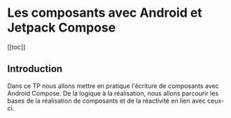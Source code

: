# Les composants avec Android et Jetpack Compose

[[toc]]

## Introduction

Dans ce TP nous allons mettre en pratique l'écriture de composants avec Android Compose. De la logique à la réalisation, nous allons parcourir les bases de la réalisation de composants et de la réactivité en lien avec ceux-ci.